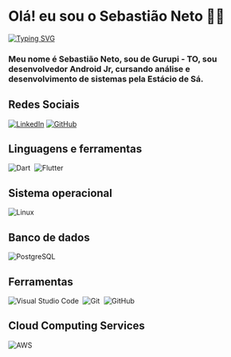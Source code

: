 # Olá! eu sou o Sebastião Neto 👋🏻
[![Typing SVG](https://readme-typing-svg.herokuapp.com/?color=fff&size=35&center=true&vCenter=true&width=1000&lines=Bem+vindo+ao+meu+perfil+do+GitHub!+:%29)](https://git.io/typing-svg)

### Meu nome é Sebastião Neto, sou de Gurupi - TO, sou desenvolvedor Android Jr, cursando análise e desenvolvimento de sistemas pela Estácio de Sá.



## Redes Sociais

[![LinkedIn](https://img.shields.io/badge/LinkedIn-0077B5?style=for-the-badge&logo=linkedin&logoColor=fff)](www.linkedin.com/in/sebastiaonetolima)
[![GitHub](https://img.shields.io/badge/GitHub-100000?style=for-the-badge&logo=github&logoColor=white)](https://github.com/netocodedev)

## Linguagens e ferramentas
![Dart](https://img.shields.io/badge/Kotlin-0095D5?&style=for-the-badge&logo=kotlin&logoColor=white)&nbsp;
![Flutter](https://img.shields.io/badge/python-3670A0?style=for-the-badge&logo=python&logoColor=ffdd54)

## Sistema operacional
![Linux](https://img.shields.io/badge/Linux-000?style=for-the-badge&logo=linux&logoColor=FCC624)

## Banco de dados
![PostgreSQL](https://img.shields.io/badge/PostgreSQL-000?style=for-the-badge&logo=postgresql)

## Ferramentas
![Visual Studio Code](https://img.shields.io/badge/-Visual%20Studio%20Code-0D1117?style=for-the-badge&logo=visual-studio-code&logoColor=007ACC&labelColor=0D1117)&nbsp;
![Git](https://img.shields.io/badge/-Git-0D1117?style=for-the-badge&logo=git&labelColor=0D1117)&nbsp;
![GitHub](https://img.shields.io/badge/-GitHub-0D1117?style=for-the-badge&logo=github&labelColor=0D1117)&nbsp;

## Cloud Computing Services
![AWS](https://img.shields.io/badge/AWS-000.svg?style=for-the-badge&logo=amazon-aws&logoColor=white)




